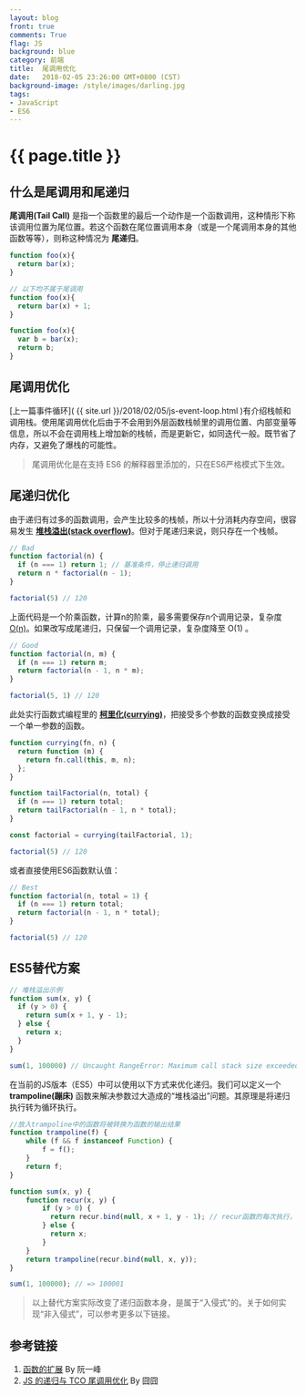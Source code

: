 ```yaml
---
layout: blog
front: true
comments: True
flag: JS
background: blue
category: 前端
title:  尾调用优化
date:   2018-02-05 23:26:00 GMT+0800 (CST)
background-image: /style/images/darling.jpg
tags:
- JavaScript
- ES6
---
```

# {{ page.title }}

## 什么是尾调用和尾递归

**尾调用(Tail Call)** 是指一个函数里的最后一个动作是一个函数调用，这种情形下称该调用位置为尾位置。若这个函数在尾位置调用本身（或是一个尾调用本身的其他函数等等），则称这种情况为 **尾递归**。

```js
function foo(x){
  return bar(x);
}

// 以下均不属于尾调用
function foo(x){
  return bar(x) + 1;
}

function foo(x){
  var b = bar(x);
  return b;
}
```

## 尾调用优化

[上一篇事件循环]( {{ site.url }}/2018/02/05/js-event-loop.html )有介绍栈帧和调用栈。使用尾调用优化后由于不会用到外层函数栈帧里的调用位置、内部变量等信息，所以不会在调用栈上增加新的栈帧，而是更新它，如同迭代一般。既节省了内存，又避免了爆栈的可能性。

> 尾调用优化是在支持 ES6 的解释器里添加的，只在ES6严格模式下生效。

## 尾递归优化

由于递归有过多的函数调用，会产生比较多的栈帧，所以十分消耗内存空间，很容易发生 **[堆栈溢出(stack overflow)](https://zh.wikipedia.org/wiki/%E5%A0%86%E7%96%8A%E6%BA%A2%E4%BD%8D)**。但对于尾递归来说，则只存在一个栈帧。

```js
// Bad
function factorial(n) {
  if (n === 1) return 1; // 基准条件，停止递归调用
  return n * factorial(n - 1);
}

factorial(5) // 120
```

上面代码是一个阶乘函数，计算n的阶乘，最多需要保存n个调用记录，复杂度 [O(n)](https://zh.wikipedia.org/wiki/%E5%A4%A7O%E7%AC%A6%E5%8F%B7)。如果改写成尾递归，只保留一个调用记录，复杂度降至 O(1) 。

```js
// Good
function factorial(n, m) {
  if (n === 1) return m;
  return factorial(n - 1, n * m);
}

factorial(5, 1) // 120
```

此处实行函数式编程里的 **[柯里化(currying)](https://zh.wikipedia.org/wiki/%E6%9F%AF%E9%87%8C%E5%8C%96)**，把接受多个参数的函数变换成接受一个单一参数的函数。

```js
function currying(fn, n) {
  return function (m) {
    return fn.call(this, m, n);
  };
}

function tailFactorial(n, total) {
  if (n === 1) return total;
  return tailFactorial(n - 1, n * total);
}

const factorial = currying(tailFactorial, 1);

factorial(5) // 120
```

或者直接使用ES6函数默认值：

```js
// Best
function factorial(n, total = 1) {
  if (n === 1) return total;
  return factorial(n - 1, n * total);
}

factorial(5) // 120
```

## ES5替代方案

```js
// 堆栈溢出示例
function sum(x, y) {
  if (y > 0) {
    return sum(x + 1, y - 1);
  } else {
    return x;
  }
}

sum(1, 100000) // Uncaught RangeError: Maximum call stack size exceeded
```

在当前的JS版本（ES5）中可以使用以下方式来优化递归。我们可以定义一个 **trampoline(蹦床)** 函数来解决参数过大造成的“堆栈溢出”问题。其原理是将递归执行转为循环执行。

```js
//放入trampoline中的函数将被转换为函数的输出结果
function trampoline(f) {
    while (f && f instanceof Function) {
        f = f();
    }
    return f;
}

function sum(x, y) {
    function recur(x, y) {
        if (y > 0) {
          return recur.bind(null, x + 1, y - 1); // recur函数的每次执行，都会返回自身的另一个版本
        } else {
          return x;
        }
    }
    return trampoline(recur.bind(null, x, y));
}

sum(1, 100000); // => 100001
```

> 以上替代方案实际改变了递归函数本身，是属于“入侵式”的。关于如何实现“非入侵式”，可以参考更多以下链接。

## 参考链接

1. [函数的扩展](http://es6.ruanyifeng.com/#docs/function#%E5%B0%BE%E8%B0%83%E7%94%A8%E4%BC%98%E5%8C%96) By 阮一峰
1. [JS 的递归与 TCO 尾调用优化](https://segmentfault.com/a/1190000004018047) By 囧囧